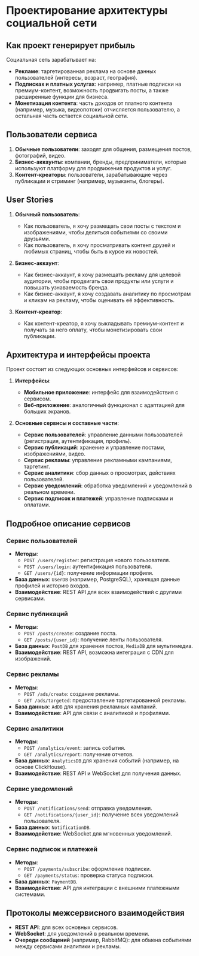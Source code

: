 # Проектирование архитектуры социальной сети

## Как проект генерирует прибыль
Социальная сеть зарабатывает на:
- **Рекламе**: таргетированная реклама на основе данных пользователей (интересы, возраст, география).
- **Подписках и платных услугах**: например, платные подписки на премиум-контент, возможность продвигать посты, а также расширенные функции для бизнеса.
- **Монетизация контента**: часть доходов от платного контента (например, музыка, видеопотоки) отчисляется пользователю, а остальная часть остается социальной сети.

## Пользователи сервиса
1. **Обычные пользователи**: заходят для общения, размещения постов, фотографий, видео.
2. **Бизнес-аккаунты**: компании, бренды, предприниматели, которые используют платформу для продвижения продуктов и услуг.
3. **Контент-креаторы**: пользователи, зарабатывающие через публикации и стриминг (например, музыканты, блогеры).

## User Stories

1. **Обычный пользователь**: 
   - Как пользователь, я хочу размещать свои посты с текстом и изображениями, чтобы делиться событиями со своими друзьями.
   - Как пользователь, я хочу просматривать контент друзей и любимых страниц, чтобы быть в курсе их новостей.

2. **Бизнес-аккаунт**:
   - Как бизнес-аккаунт, я хочу размещать рекламу для целевой аудитории, чтобы продвигать свои продукты или услуги и повышать узнаваемость бренда.
   - Как бизнес-аккаунт, я хочу создавать аналитику по просмотрам и кликам на рекламу, чтобы оценивать её эффективность.

3. **Контент-креатор**:
   - Как контент-креатор, я хочу выкладывать премиум-контент и получать за него оплату, чтобы монетизировать свои публикации.

## Архитектура и интерфейсы проекта

Проект состоит из следующих основных интерфейсов и сервисов:

1. **Интерфейсы**:
   - **Мобильное приложение**: интерфейс для взаимодействия с сервисом.
   - **Веб-приложение**: аналогичный функционал с адаптацией для больших экранов.

2. **Основные сервисы и составные части**:
   - **Сервис пользователей**: управление данными пользователей (регистрация, аутентификация, профиль).
   - **Сервис публикаций**: хранение и управление постами, изображениями, видео.
   - **Сервис рекламы**: управление рекламными кампаниями, таргетинг.
   - **Сервис аналитики**: сбор данных о просмотрах, действиях пользователей.
   - **Сервис уведомлений**: обработка уведомлений и уведомлений в реальном времени.
   - **Сервис подписок и платежей**: управление подписками и оплатами.

## Подробное описание сервисов

### Сервис пользователей
- **Методы**:
   - `POST /users/register`: регистрация нового пользователя.
   - `POST /users/login`: аутентификация пользователя.
   - `GET /users/{id}`: получение информации профиля.
- **База данных**: `UserDB` (например, PostgreSQL), хранящая данные профилей и историю входов.
- **Взаимодействие**: REST API для всех взаимодействий с другими сервисами.

### Сервис публикаций
- **Методы**:
   - `POST /posts/create`: создание поста.
   - `GET /posts/{user_id}`: получение ленты пользователя.
- **База данных**: `PostDB` для хранения постов, `MediaDB` для мультимедиа.
- **Взаимодействие**: REST API, возможна интеграция с CDN для изображений.

### Сервис рекламы
- **Методы**:
   - `POST /ads/create`: создание рекламы.
   - `GET /ads/targeted`: предоставление таргетированной рекламы.
- **База данных**: `AdDB` для хранения рекламных кампаний.
- **Взаимодействие**: API для связи с аналитикой и профилями.

### Сервис аналитики
- **Методы**:
   - `POST /analytics/event`: запись события.
   - `GET /analytics/report`: получение отчетов.
- **База данных**: `AnalyticsDB` для хранения событий (например, на основе ClickHouse).
- **Взаимодействие**: REST API и WebSocket для получения данных.

### Сервис уведомлений
- **Методы**:
   - `POST /notifications/send`: отправка уведомления.
   - `GET /notifications/{user_id}`: получение всех уведомлений пользователя.
- **База данных**: `NotificationDB`.
- **Взаимодействие**: WebSocket для мгновенных уведомлений.

### Сервис подписок и платежей
- **Методы**:
   - `POST /payments/subscribe`: оформление подписки.
   - `GET /payments/status`: проверка статуса подписки.
- **База данных**: `PaymentDB`.
- **Взаимодействие**: API для интеграции с внешними платежными системами.

## Протоколы межсервисного взаимодействия

- **REST API**: для всех основных сервисов.
- **WebSocket**: для уведомлений в реальном времени.
- **Очереди сообщений** (например, RabbitMQ): для обмена событиями между сервисами аналитики и рекламы.

